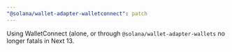 ```yaml
---
"@solana/wallet-adapter-walletconnect": patch
---
```


Using WalletConnect (alone, or through `@solana/wallet-adapter-wallets` no longer fatals in Next 13.
